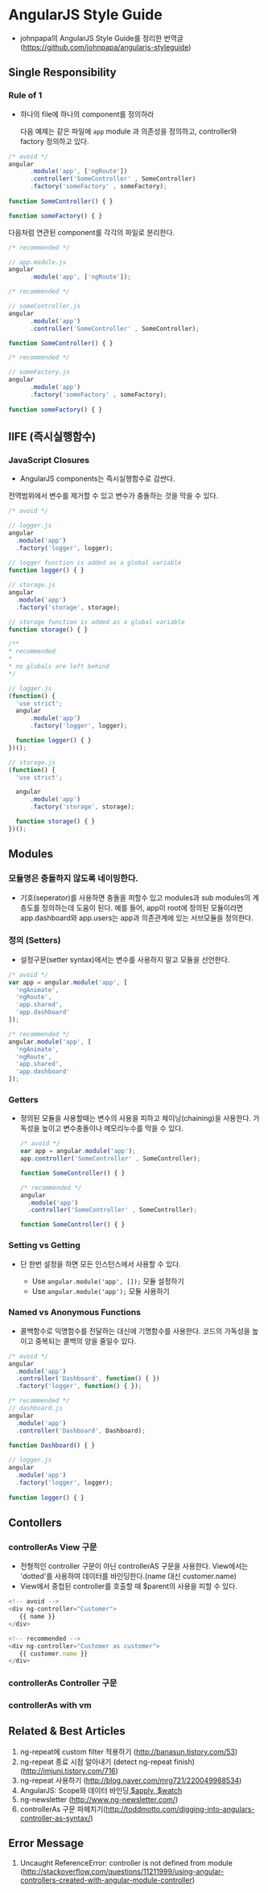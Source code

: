 # AngularJS Style Guide

- johnpapa의 AngularJS Style Guide를 정리한 번역글 (https://github.com/johnpapa/angularjs-styleguide)

## Single Responsibility

### Rule of 1

  - 하나의 file에 하나의 component를 정의하라  
   
 	다음 예제는 같은 파일에 `app` module 과 의존성을 정의하고, controller와 factory 정의하고 있다.

  ```javascript
  /* avoid */
  angular
    	.module('app', ['ngRoute'])
    	.controller('SomeController' , SomeController)
    	.factory('someFactory' , someFactory);
  	
  function SomeController() { }

  function someFactory() { }
  ```
  다음처럼 연관된 component를 각각의 파일로 분리한다.
    
  ```javascript
  /* recommended */
  
  // app.module.js
  angular
    	.module('app', ['ngRoute']);
  ```

  ```javascript
  /* recommended */
  
  // someController.js
  angular
    	.module('app')
    	.controller('SomeController' , SomeController);

  function SomeController() { }
  ```

  ```javascript
  /* recommended */
  
  // someFactory.js
  angular
    	.module('app')
    	.factory('someFactory' , someFactory);
  	
  function someFactory() { }
  ```
  
## IIFE (즉시실행함수)

### JavaScript Closures

  - AngularJS components는 즉시실행함수로 감싼다.
  
  전역범위에서 변수를 제거할 수 있고 변수가 충돌하는 것을 막을 수 있다.

  ```javascript
  /* avoid */
  
  // logger.js
  angular
    .module('app')
    .factory('logger', logger);
  	
  // logger function is added as a global variable  
  function logger() { }

  // storage.js
  angular
    .module('app')
    .factory('storage', storage);

  // storage function is added as a global variable  
  function storage() { }
  ```
  
  ```javascript
  /**
  * recommended 
  *
  * no globals are left behind 
  */

  // logger.js
  (function() {
    'use strict';
    angular
        .module('app')
        .factory('logger', logger);

    function logger() { }
  })();

  // storage.js
  (function() {
    'use strict';

    angular
        .module('app')
        .factory('storage', storage);

    function storage() { }
  })();
  ```
  
## Modules

### 모듈명은 충돌하지 않도록 네이밍한다.

  - 기호(seperator)를 사용하면 충돌을 피할수 있고 modules과 sub modules의 계층도를 정의하는데 도움이 된다.
  예를 들어, app이 root에 정의된 모듈이라면 app.dashboard와 app.users는 app과 의존관계에 있는 서브모듈을 정의한다.

### 정의 (Setters)

  - 설정구문(setter syntax)에서는 변수를 사용하지 말고 모듈을 선언한다.
  
  ```javascript
  /* avoid */
  var app = angular.module('app', [
    'ngAnimate',
    'ngRoute',
    'app.shared',
    'app.dashboard'
  ]);
  ```
  ```javascript
  /* recommended */
  angular.module('app', [
    'ngAnimate',
    'ngRoute',
    'app.shared',
    'app.dashboard'
  ]);
  ```

### Getters

- 정의된 모듈을 사용할때는 변수의 사용을 피하고 체이닝(chaining)을 사용한다. 가독성을 높이고 변수충돌이나 메모리누수를 막을 수 있다.

  ```javascript
  /* avoid */
  var app = angular.module('app');
  app.controller('SomeController' , SomeController);

  function SomeController() { }
  ```
  ```javascript
  /* recommended */
  angular
    .module('app')
    .controller('SomeController' , SomeController);

  function SomeController() { }
  ```
  
### Setting vs Getting

- 단 한번 설정을 하면 모든 인스턴스에서 사용할 수 있다.
	
	- Use `angular.module('app', []);` 모듈 설정하기
	- Use `angular.module('app');` 모듈 사용하기 

### Named vs Anonymous Functions
 - 콜백함수로 익명함수를 전달하는 대신에 기명함수를 사용한다. 코드의 가독성을 높이고 중복되는 콜백의 양을 줄일수 있다.

  ```javascript
  /* avoid */
  angular
    .module('app')
    .controller('Dashboard', function() { })
    .factory('logger', function() { });
  ```  
  
  ```javascript
  /* recommended */
  // dashboard.js
  angular
    .module('app')
    .controller('Dashboard', Dashboard);
    
  function Dashboard() { }
  ```  
  
  ```javascript
  // logger.js
  angular
    .module('app')
    .factory('logger', logger);
    
  function logger() { }
  ```  
  
## Contollers

### controllerAs View 구문
 - 전형적인 controller 구문이 아닌 controllerAS 구문을 사용한다. View에서는 'dotted'를 사용하여 데이터를 바인딩한다.(name 대신 customer.name) 
 - View에서 중첩된 controller를 호출할 때 $parent의 사용을 피할 수 있다.

 ```javascript
 <!-- avoid -->
 <div ng-controller="Customer">
    {{ name }}
 </div>
 ```
 
 ```javascript
 <!-- recommended -->
 <div ng-controller="Customer as customer">
    {{ customer.name }}
 </div>
 ```
 
### controllerAs Controller 구문


### controllerAs with vm





Related & Best Articles
------------------------------------------------------------------------------
1. ng-repeat에 custom filter 적용하기 (http://banasun.tistory.com/53)
2. ng-repeat 종료 시점 알아내기 (detect ng-repeat finish) (http://imjuni.tistory.com/716)
3. ng-repeat 사용하기 (http://blog.naver.com/mrg721/220049988534)
4. AngularJS: Scope와 데이터 바인딩[ $apply, $watch ](http://www.nextree.co.kr/p8890/)
5. ng-newsletter  (http://www.ng-newsletter.com/)
6. controllerAs 구문 파헤치기(http://toddmotto.com/digging-into-angulars-controller-as-syntax/)

Error Message
------------------------------------------------------------------------------
1. Uncaught ReferenceError: controller is not defined from module (http://stackoverflow.com/questions/11211999/using-angular-controllers-created-with-angular-module-controller)
